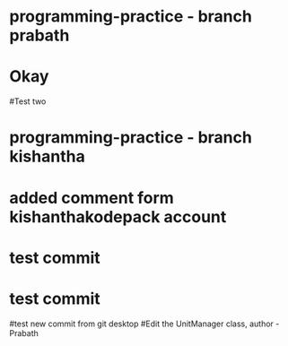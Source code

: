 # programming-practice - branch prabath
# Okay
#Test two
# programming-practice - branch kishantha
# added comment form kishanthakodepack account
# test commit
# test commit
#test new commit from git desktop
#Edit the UnitManager class, author - Prabath